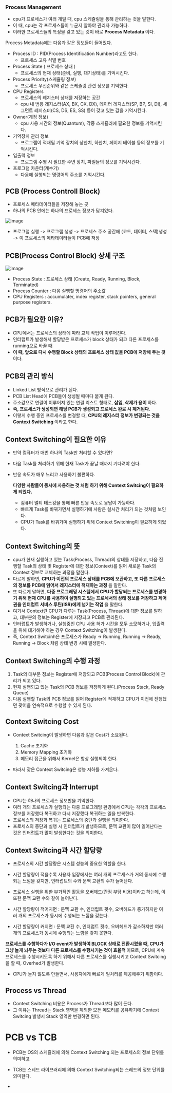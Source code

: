 <h3> Process Management </h3>

- cpu가 프로세스가 여러 개일 때, cpu 스케쥴링을 통해 관리하는 것을 말한다.
- 이 때, cpu는 각 프로세스들이 누군지 알아야 관리자 가능하다.
- 이러한 프로세스들의 특징을 갖고 있는 것이 바로 <b> Process Metadata </b> 이다.

Process Metadata에는 다음과 같은 정보들이 들어있다.
- Process ID : PID(Process Identification Number)라고도 한다.
    - 프로세스 고유 식별 번호
- Process State ( 프로세스 상태 )
    - 프로세스의 현재 상태(준비, 실행, 대기상태)를 기억시킨다.
- Process Priority(스케쥴링 정보)
    - 프로세스 우선순위와 같은 스케쥴링 관련 정보를 기억한다.
- CPU Registers
    - 프로세스의 레지스터 상태를 저장하는 공간
    - cpu 내 범용 레지스터(AX, BX, CX, DX), 데이터 레지스터(SP, BP, SI, DI), 세그먼트 레지스터(CS, DS, ES, SS) 등이 갖고 있는 값을 기억시킨다.
- Owner(계정 정보)
    - cpu 사용 시간의 정보(Quantum), 각종 스케쥴러에 필요한 정보를 기억시킨다.
- 기억장치 관리 정보
    - 프로그램이 적재될 기억 장치의 상한치, 하한치, 페이지 테이블 등의 정보를 기억시킨다.
- 입출력 정보
    - 프로그램 수행 시 필요한 주변 장치, 파일들의 정보를 기억시킨다.
- 프로그램 카운터(계수기)
    - 다음에 실행되는 명령어의 주소를 기억시킨다.


<h2> PCB (Process Controll Block) </h2>

- 프로세스 메타데이터들을 저장해 놓는 곳
- 하나의 PCB 안에는 하나의 프로세스 정보가 담겨있다.

![image](https://github.com/youbeen2798/CS-study_for_interview/assets/62228401/a028dab3-df6a-482d-98e9-58838ed9dfe0)

- 프로그램 실행 -> 프로그램 생성 -> 프로세스 주소 공간에 (코드, 데이터, 스택)생성 -> 이 프로세스의 메타데이터들이 PCB에 저장

<h2> PCB(Process Control Block) 상세 구조 </h2>

![image](https://github.com/youbeen2798/CS-study_for_interview/assets/62228401/a02d955a-e01c-4593-bb0f-ef1173f4c4b4)

- Process State : 프로세스 상태 (Create, Ready, Running, Block, Terminated)
- Process Counter : 다음 실행할 명령어의 주소값
- CPU Registers : accumulater, index register, stack pointers, general purpose registers.

<h2> PCB가 필요한 이유? </h2>

- CPU에서는 프로세스의 상태에 따라 교체 작업이 이루어진다.
- 인터럽트가 발생해서 할당받은 프로세스가 block 상태가 되고 다른 프로세스를 running으로 바꿀 때
- <b> 이 때, 앞으로 다시 수행할 Block 상태의 프로세스 상태 값을 PCB에 저장해 두는 것 </b> 이다.

<h2> PCB의 관리 방식 </h2>

- Linked List 방식으로 관리가 된다.
- PCB List Head에 PCB들이 생성될 때마다 붙게 된다.
- 주소값으로 연결이 이루어져 있는 연결 리스트 형태로, <b> 삽입, 삭제가 용이 </b> 하다.
- <b> 즉, 프로세스가 생성되면 해당 PCB가 생성되고 프로세스 완료 시 제거된다. </b>
- 이렇게 수행 중인 프로세스를 변경할 때, <b> CPU의 레지스터 정보가 변경되는 것을 Context Switching </b> 이라고 한다.

<h2> Context Switching이 필요한 이유 </h2>

- 만약 컴퓨터가 매번 하나의 Task만 처리할 수 있다면?
- 다음 Task를 처리하기 위해 현재 Task가 끝날 때까지 기다려야 한다.
- 반응 속도가 매우 느리고 사용하기 불편하다.

  <b> 다양한 사람들이 동시에 사용하는 것 처럼 하기 위해 Context Switcing이 필요하게 되었다. </b>
  - 컴퓨터 멀티 태스킹을 통해 빠른 반응 속도로 응답이 가능하다.
  - 빠르게 Task를 바꿔가면서 실행하기에 사람은 실시간 처리가 되는 것처럼 보인다.
  - CPU가 Task를 바꿔가며 실행하기 위해 Context Switching이 필요하게 되었다.

 <h2> Context Switching의 뜻 </h2>

- cpu가 현재 실행하고 있는 Task(Process, Thread)의 상태를 저장하고, 다음 진행할 Task의 상태 및 Register에 대한 정보(Context)를 읽어 새로운 Task의 Context 정보로 교체하는 과정을 말한다.
- 다르게 말하면, <b> CPU가 이전의 프로세스 상태를 PCB에 보관하고, 또 다른 프로세스의 정보를 PCB에 읽어서 레지스터에 적재하는 과정 </b> 을 말한다.
- 또 다르게 말하면, <b> 다중 프로그래밍 시스템에서 CPU가 할당되는 프로세스를 변경하기 위해 현재 CPU를 사용하여 실행되고 있는 프로세서의 상태 정보를 저장하고 제어권을 인터럽트 서비스 루틴(ISR)에게 넘기는 작업 </b>을 말한다.
-  여기서 Context란 CPU가 다루는 Task(Process, Thread)에 대한 정보를 말하고, 대부분의 정보는 Register에 저장되고 PCB로 관리된다.
-  인터럽트가 발생하거나, 실행중인 CPU 사용 허가 시간을 모두 소모하거나, 입출력을 위해 대기해야 하는 경우 Context Switching이 발생한다.
-  즉, Context Switcinh은 프로세스가 Ready -> Running, Running -> Ready, Running -> Block 처럼 상태 번경 시에 발생한다.

<h2> Context Switching의 수행 과정 </h2>

1. Task의 대부분 정보는 Register에 저장되고 PCB(Process Control Block)에 관리가 되고 있다.
2. 현재 실행되고 있는 Task의 PCB 정보를 저장하게 된다.(Process Stack, Ready Queue)
3. 다음 실행할 Task의 PCB 정보를 읽어 Register에 적재하고 CPU가 이전에 진행했던 괒어을 연속적으로 수행할 수 있게 된다.

<h2> Context Switcing Cost </h2>

- Context Switcing이 발생하면 다음과 같은 Cost가 소요된다.
  1. Cache 초기화
  2. Memory Mapping 초기화
  3. 메모리 접근을 위해서 Kernel은 항상 실행되야 한다.

- 따라서 잦은 Context Switcing은 성능 저하를 가져온다.

<h2> Context Switcing과 Interrupt </h2>

- CPU는 하나의 프로세스 정보만을 기억한다.
- 여러 개의 프로세스가 실행되는 다중 프로그래밍 환경에서 CPU는 각각의 프로세스 정보를 저장했다 복귀하고 다시 저장했다 복귀하는 일을 반복한다.
- 프로세스의 저장과 복귀는 프로세스의 중단과 실행을 의미한다.
- 프로세스의 중단과 실행 시 인터럽트가 발생하므로, 문맥 교환이 많이 일어난다는 것은 인터럽트가 많이 발생한다는 것을 의미한다.

<h2> Context Switcing과 시간 할당량 </h2>

- 프로세스의 시간 할당량은 시스템 성능의 중요한 역할을 한다.
- 시간 할당량이 적을수록 사용자 입장에서는 여러 개의 프로세스가 거의 동시에 수행되는 느낌을 갖지만, 인터럽트의 수와 문맥 교환의 수가 늘어난다.
- 프로세스 실행을 위한 부가적인 활동을 오버헤드(간점 부담 비용)이라고 하는데, 이 또한 문맥 교환 수와 같이 늘어난다.

- 시간 할당량이 적어지면 : 문맥 교환 수, 인터럽트 횟수, 오버헤드가 증가하지만 여러 개의 프로세스가 동시에 수행되는 느낌을 갖는다.
- 시간 할댱량이 커지면 : 문맥 교환 수, 인터럽트 횟수, 오버헤드가 감소하지만 여러 개의 프로세스가 동시에 수행되는 느낌을 갖지 못한다.

<b> 프로세스를 수행하다가 I/O event가 발생하여 BLOCK 상태로 전환시켰을 때, CPU가 그냥 놀게 놔두는 것보다 다른 프로세스를 수행시키는 것이 효율적 </b> 이므로, CPU에 계속 프로세스를 수행시키도록 하기 위해서 다른 프로세스를 실행시키고 Context Switcing을 할 때, Overhed가 발생한다.

- CPU가 놀지 않도록 만들면서, 사용자에게 빠르게 일처리를 제공해주기 위함이다.

<h2> Process vs Thread </h2>

- Context Switching 비용은 Process가 Thread보다 많이 든다.
- 그 이유는 Thread는 Stack 영역을 제외한 모든 메모리를 공유하기에 Context Switcing 발생시 Stack 영역만 변경하면 된다.

<h1> PCB vs TCB </h1>

- PCB는 OS의 스케쥴러에 의해 Context Switching 되는 프로세스의 정보 단위를 의미하고
- TCB는 스레드 라이브러리에 의해 Context Switching되는 스레드의 정보 단위를 의미한다.

- 
